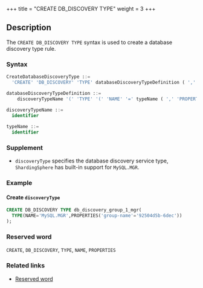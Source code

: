 +++
title = "CREATE DB_DISCOVERY TYPE"
weight = 3
+++

## Description

The `CREATE DB_DISCOVERY TYPE` syntax is used to create a database discovery type rule.

### Syntax

```sql
CreateDatabaseDiscoveryType ::=
  'CREATE' 'DB_DISCOVERY' 'TYPE' databaseDiscoveryTypeDefinition ( ',' databaseDiscoveryTypeDefinition )*

databaseDiscoveryTypeDefinition ::=
    discoveryTypeName '(' 'TYPE' '(' 'NAME' '=' typeName ( ',' 'PROPERTIES' '(' 'key' '=' 'value' ( ',' 'key' '=' 'value' )* ')' )? ')' ')'
    
discoveryTypeName ::=
  identifier

typeName ::=
  identifier
```

### Supplement

- `discoveryType` specifies the database discovery service type, `ShardingSphere` has built-in support for `MySQL.MGR`.

### Example

#### Create `discoveryType`

```sql
CREATE DB_DISCOVERY TYPE db_discovery_group_1_mgr(
  TYPE(NAME='MySQL.MGR',PROPERTIES('group-name'='92504d5b-6dec'))
);
```

### Reserved word

`CREATE`, `DB_DISCOVERY`, `TYPE`, `NAME`, `PROPERTIES`

### Related links

- [Reserved word](/en/reference/distsql/syntax/reserved-word/)
